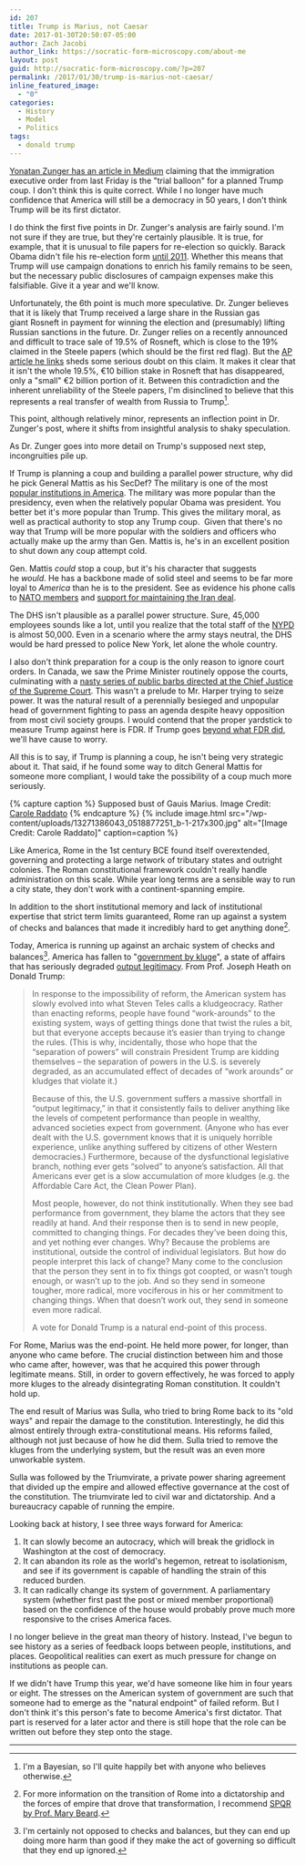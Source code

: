 ```yaml
---
id: 207
title: Trump is Marius, not Caesar
date: 2017-01-30T20:50:07-05:00
author: Zach Jacobi
author_link: https://socratic-form-microscopy.com/about-me
layout: post
guid: http://socratic-form-microscopy.com/?p=207
permalink: /2017/01/30/trump-is-marius-not-caesar/
inline_featured_image:
  - "0"
categories:
  - History
  - Model
  - Politics
tags:
  - donald trump
---
```


<a href="https://medium.com/@yonatanzunger/trial-balloon-for-a-coup-e024990891d5#.63vy7pfkt">Yonatan Zunger has an article in Medium</a> claiming that the immigration executive order from last Friday is the "trial balloon" for a planned Trump coup. I don't think this is quite correct. While I no longer have much confidence that America will still be a democracy in 50 years, I don't think Trump will be its first dictator.

I do think the first five points in Dr. Zunger's analysis are fairly sound. I'm not sure if they are true, but they're certainly plausible. It is true, for example, that it is unusual to file papers for re-election so quickly. Barack Obama didn't file his re-election form <a href="http://www.fec.gov/press/press2011/presidential_form2nm.shtml">until 2011</a>. Whether this means that Trump will use campaign donations to enrich his family remains to be seen, but the necessary public disclosures of campaign expenses make this falsifiable. Give it a year and we'll know.

Unfortunately, the 6th point is much more speculative. Dr. Zunger believes that it is likely that Trump received a large share in the Russian gas giant Rosneft in payment for winning the election and (presumably) lifting Russian sanctions in the future. Dr. Zunger relies on a recently announced and difficult to trace sale of 19.5% of Rosneft, which is close to the 19% claimed in the Steele papers (which should be the first red flag). But the <a href="http://www.reuters.com/article/us-russia-rosneft-privatisation-insight-idUSKBN1582OH">AP article he links</a> sheds some serious doubt on this claim. It makes it clear that it isn't the whole 19.5%, €10 billion stake in Rosneft that has disappeared, only a "small" €2 billion portion of it. Between this contradiction and the inherent unreliability of the Steele papers, I'm disinclined to believe that this represents a real transfer of wealth from Russia to Trump[^1].

This point, although relatively minor, represents an inflection point in Dr. Zunger's post, where it shifts from insightful analysis to shaky speculation.

As Dr. Zunger goes into more detail on Trump's supposed next step, incongruities pile up.

If Trump is planning a coup and building a parallel power structure, why did he pick General Mattis as his SecDef? The military is one of the most <a href="http://www.gallup.com/poll/1597/confidence-institutions.aspx">popular institutions in America</a>. The military was more popular than the presidency, even when the relatively popular Obama was president. You better bet it's more popular than Trump. This gives the military moral, as well as practical authority to stop any Trump coup.  Given that there's no way that Trump will be more popular with the soldiers and officers who actually make up the army than Gen. Mattis is, he's in an excellent position to shut down any coup attempt cold.

Gen. Mattis <em>could</em> stop a coup, but it's his character that suggests he <em>would</em>. He has a backbone made of solid steel and seems to be far more loyal to <em>America</em> than he is to the president. See as evidence his phone calls to <a href="http://www.usatoday.com/story/news/politics/2017/01/23/mattis-support-nato/96971878/">NATO members</a> and <a href="http://foreignpolicy.com/2017/01/12/splitting-from-trump-defense-pick-mattis-slams-russia-supports-iran-deal/">support for maintaining the Iran deal</a>.

The DHS isn't plausible as a parallel power structure. Sure, 45,000 employees sounds like a lot, until you realize that the total staff of the <a href="https://en.wikipedia.org/wiki/New_York_City_Police_Department">NYPD</a> is almost 50,000. Even in a scenario where the army stays neutral, the DHS would be hard pressed to police New York, let alone the whole country.

I also don't think preparation for a coup is the only reason to ignore court orders. In Canada, we saw the Prime Minister routinely oppose the courts, culminating with a <a href="https://www.thestar.com/news/canada/2014/07/25/chief_justice_cleared_in_spat_with_stephen_harper_government.html">nasty series of public barbs directed at the Chief Justice of the Supreme Court</a>. This wasn't a prelude to Mr. Harper trying to seize power. It was the natural result of a perennially besieged and unpopular head of government fighting to pass an agenda despite heavy opposition from most civil society groups. I would contend that the proper yardstick to measure Trump against here is FDR. If Trump goes <a href="http://www.smithsonianmag.com/history/when-franklin-roosevelt-clashed-with-the-supreme-court-and-lost-78497994/?page=2">beyond what FDR did</a>, we'll have cause to worry.

All this is to say, if Trump is planning a coup, he isn't being very strategic about it. That said, if he found some way to ditch General Mattis for someone more compliant, I would take the possibility of a coup much more seriously.

{% capture caption %}
Supposed bust of Gauis Marius. Image Credit: <a href="https://www.flickr.com/photos/carolemage/13271386043/in/photolist-D1Vayv-DQ4GbH-mdKjGK-D1VawX">Carole Raddato</a>
{% endcapture %}
{% include image.html src="/wp-content/uploads/13271386043_0518877251_b-1-217x300.jpg" alt="[Image Credit: Carole Raddato]" caption=caption %}

Like America, Rome in the 1st century BCE found itself overextended, governing and protecting a large network of tributary states and outright colonies. The Roman constitutional framework couldn't really handle administration on this scale. While year long terms are a sensible way to run a city state, they don't work with a continent-spanning empire.

In addition to the short institutional memory and lack of institutional expertise that strict term limits guaranteed, Rome ran up against a system of checks and balances that made it incredibly hard to get anything done[^2].

Today, America is running up against an archaic system of checks and balances[^3]. America has fallen to "<a href="http://www.nationalaffairs.com/publications/detail/kludgeocracy-in-america">government by kluge</a>", a state of affairs that has seriously degraded <a href="http://induecourse.ca/thoughts-on-president-trump/">output legitimacy</a>. From Prof. Joseph Heath on Donald Trump:

<blockquote>
<p>In response to the impossibility of reform, the American system has slowly evolved into what Steven Teles calls a kludgeocracy. Rather than enacting reforms, people have found “work-arounds” to the existing system, ways of getting things done that twist the rules a bit, but that everyone accepts because it’s easier than trying to change the rules. (This is why, incidentally, those who hope that the “separation of powers” will constrain President Trump are kidding themselves – the separation of powers in the U.S. is severely degraded, as an accumulated effect of decades of “work arounds” or kludges that violate it.)</p>
<p>
Because of this, the U.S. government suffers a massive shortfall in “output legitimacy,” in that it consistently fails to deliver anything like the levels of competent performance than people in wealthy, advanced societies expect from government. (Anyone who has ever dealt with the U.S. government knows that it is uniquely horrible experience, unlike anything suffered by citizens of other Western democracies.) Furthermore, because of the dysfunctional legislative branch, nothing ever gets “solved” to anyone’s satisfaction. All that Americans ever get is a slow accumulation of more kludges (e.g. the Affordable Care Act, the Clean Power Plan).
</p>
<p>
Most people, however, do not think institutionally. When they see bad performance from government, they blame the actors that they see readily at hand. And their response then is to send in new people, committed to changing things. For decades they’ve been doing this, and yet nothing ever changes. Why? Because the problems are institutional, outside the control of individual legislators. But how do people interpret this lack of change? Many come to the conclusion that the person they sent in to fix things got coopted, or wasn’t tough enough, or wasn’t up to the job. And so they send in someone tougher, more radical, more vociferous in his or her commitment to changing things. When that doesn’t work out, they send in someone even more radical.
</p>
<p>
A vote for Donald Trump is a natural end-point of this process.
</p>
</blockquote>

For Rome, Marius was the end-point. He held more power, for longer, than anyone who came before. The crucial distinction between him and those who came after, however, was that he acquired this power through legitimate means. Still, in order to govern effectively, he was forced to apply more kluges to the already disintegrating Roman constitution. It couldn't hold up.

The end result of Marius was Sulla, who tried to bring Rome back to its "old ways" and repair the damage to the constitution. Interestingly, he did this almost entirely through extra-constitutional means. His reforms failed, although not just because of how he did them. Sulla tried to remove the kluges from the underlying system, but the result was an even more unworkable system.

Sulla was followed by the Triumvirate, a private power sharing agreement that divided up the empire and allowed effective governance at the cost of the constitution. The triumvirate led to civil war and dictatorship. And a bureaucracy capable of running the empire.

Looking back at history, I see three ways forward for America:

<ol>
 	<li>It can slowly become an autocracy, which will break the gridlock in Washington at the cost of democracy.</li>
 	<li>It can abandon its role as the world's hegemon, retreat to isolationism, and see if its government is capable of handling the strain of this reduced burden.</li>
 	<li>It can radically change its system of government. A parliamentary system (whether first past the post or mixed member proportional) based on the confidence of the house would probably prove much more responsive to the crises America faces.</li>
</ol>
I no longer believe in the great man theory of history. Instead, I've begun to see history as a series of feedback loops between people, institutions, and places. Geopolitical realities can exert as much pressure for change on institutions as people can.

If we didn't have Trump this year, we'd have someone like him in four years or eight. The stresses on the American system of government are such that someone had to emerge as the "natural endpoint" of failed reform. But I don't think it's this person's fate to become America's first dictator. That part is reserved for a later actor and there is still hope that the role can be written out before they step onto the stage.

<hr class="post-end" />

[^1]: I'm a Bayesian, so I'll quite happily bet with anyone who believes otherwise.
[^2]: For more information on the transition of Rome into a dictatorship and the forces of empire that drove that transformation, I recommend <a href="{{ site.baseurl }}/2017/01/22/book-review-spqr/">SPQR by Prof. Mary Beard</a>.
[^3]: I'm certainly not opposed to checks and balances, but they can end up doing more harm than good if they make the act of governing so difficult that they end up ignored.
